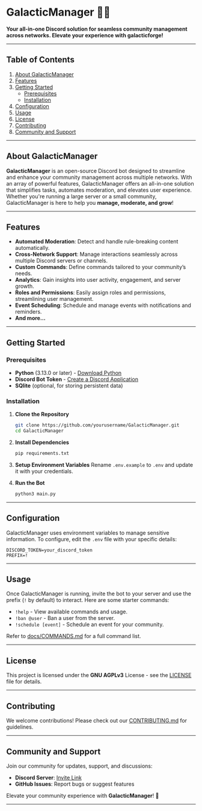 
# GalacticManager 🌌✨  
**Your all-in-one Discord solution for seamless community management across networks. Elevate your experience with galacticforge!**

---

## Table of Contents
1. [About GalacticManager](#about-galacticmanager)
2. [Features](#features)
3. [Getting Started](#getting-started)
   - [Prerequisites](#prerequisites)
   - [Installation](#installation)
4. [Configuration](#configuration)
5. [Usage](#usage)
6. [License](#license)
7. [Contributing](#contributing)
8. [Community and Support](#community-and-support)

---

## About GalacticManager
**GalacticManager** is an open-source Discord bot designed to streamline and enhance your community management across multiple networks. With an array of powerful features, GalacticManager offers an all-in-one solution that simplifies tasks, automates moderation, and elevates user experience. Whether you're running a large server or a small community, GalacticManager is here to help you **manage, moderate, and grow**!

---

## Features
- **Automated Moderation**: Detect and handle rule-breaking content automatically.
- **Cross-Network Support**: Manage interactions seamlessly across multiple Discord servers or channels.
- **Custom Commands**: Define commands tailored to your community’s needs.
- **Analytics**: Gain insights into user activity, engagement, and server growth.
- **Roles and Permissions**: Easily assign roles and permissions, streamlining user management.
- **Event Scheduling**: Schedule and manage events with notifications and reminders.
- **And more…**

---

## Getting Started

### Prerequisites
- **Python** (3.13.0 or later) - [Download Python](https://www.python.org/downloads/)
- **Discord Bot Token** - [Create a Discord Application](https://discord.com/developers/applications)
- **SQlite** (optional, for storing persistent data)

### Installation
1. **Clone the Repository**
   ```bash
   git clone https://github.com/yourusername/GalacticManager.git
   cd GalacticManager
   ```

2. **Install Dependencies**
   ```bash
   pip requirements.txt
   ```

3. **Setup Environment Variables**
   Rename `.env.example` to `.env` and update it with your credentials.

4. **Run the Bot**
   ```bash
   python3 main.py
   ```

---

## Configuration
GalacticManager uses environment variables to manage sensitive information. To configure, edit the `.env` file with your specific details:
```plaintext
DISCORD_TOKEN=your_discord_token
PREFIX=!
```

---

## Usage
Once GalacticManager is running, invite the bot to your server and use the prefix (`!` by default) to interact. Here are some starter commands:

- `!help` - View available commands and usage.
- `!ban @user` - Ban a user from the server.
- `!schedule [event]` - Schedule an event for your community.

Refer to [docs/COMMANDS.md](docs/COMMANDS.md) for a full command list.

---

## License
This project is licensed under the **GNU AGPLv3** License - see the [LICENSE](LICENSE) file for details.

---

## Contributing
We welcome contributions! Please check out our [CONTRIBUTING.md](CONTRIBUTING.md) for guidelines.

---

## Community and Support
Join our community for updates, support, and discussions:
- **Discord Server**: [Invite Link](https://gfx.re/discord)
- **GitHub Issues**: Report bugs or suggest features

Elevate your community experience with **GalacticManager**! 🚀

---
